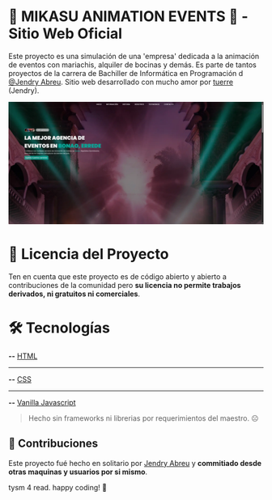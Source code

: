 # 🌸 MIKASU ANIMATION EVENTS 🌸 - Sitio Web Oficial

Este proyecto es una simulación de una 'empresa' dedicada a la animación de eventos con mariachis, alquiler de bocinas y demás. Es parte de tantos proyectos de la carrera de Bachiller de Informática en Programación d [@Jendry Abreu](https://www.instagram.com/de1eonzz). Sitio web desarrollado con mucho amor por [tuerre](https://tuerre.dev) (Jendry).

![banner](./src/site.webp)

# 📝 Licencia del Proyecto

Ten en cuenta que este proyecto es de código abierto y abierto a contribuciones de la comunidad pero **su licencia no permite trabajos derivados, ni gratuitos ni comerciales**.

# 🛠️ Tecnologías

**--** [HTML](https://astro.build)
***
**--** [CSS](https://tailwindcss.com)
***
**--** [Vanilla Javascript](https://tailwindcss.com)

> Hecho sin frameworks ni librerias por requerimientos del maestro. ☹️

## 🤝 Contribuciones

Este proyecto fué hecho en solitario por [Jendry Abreu](https://www.instagram.com/de1eonzz) y **commitiado desde otras maquinas y usuarios por si mismo**.

tysm 4 read. happy coding! 💜